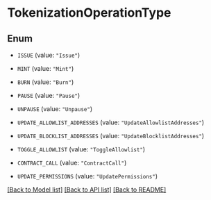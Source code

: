 # TokenizationOperationType

## Enum


* `ISSUE` (value: `"Issue"`)

* `MINT` (value: `"Mint"`)

* `BURN` (value: `"Burn"`)

* `PAUSE` (value: `"Pause"`)

* `UNPAUSE` (value: `"Unpause"`)

* `UPDATE_ALLOWLIST_ADDRESSES` (value: `"UpdateAllowlistAddresses"`)

* `UPDATE_BLOCKLIST_ADDRESSES` (value: `"UpdateBlocklistAddresses"`)

* `TOGGLE_ALLOWLIST` (value: `"ToggleAllowlist"`)

* `CONTRACT_CALL` (value: `"ContractCall"`)

* `UPDATE_PERMISSIONS` (value: `"UpdatePermissions"`)


[[Back to Model list]](../README.md#documentation-for-models) [[Back to API list]](../README.md#documentation-for-api-endpoints) [[Back to README]](../README.md)


